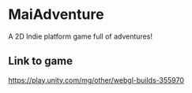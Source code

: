 # MaiAdventure
A 2D Indie platform game full of adventures!

## Link to game
https://play.unity.com/mg/other/webgl-builds-355970
